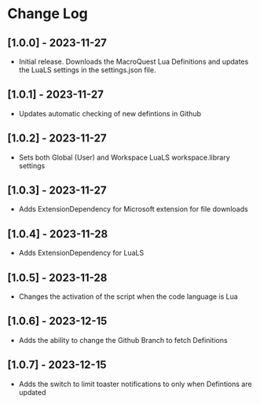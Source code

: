 # Change Log

## [1.0.0] - 2023-11-27

- Initial release.  Downloads the MacroQuest Lua Definitions and updates the LuaLS settings in the settings.json file.

## [1.0.1] - 2023-11-27

- Updates automatic checking of new defintions in Github

## [1.0.2] - 2023-11-27

- Sets both Global (User) and Workspace LuaLS workspace.library settings

## [1.0.3] - 2023-11-27

- Adds ExtensionDependency for Microsoft extension for file downloads

## [1.0.4] - 2023-11-28

- Adds ExtensionDependency for LuaLS

## [1.0.5] - 2023-11-28

- Changes the activation of the script when the code language is Lua

## [1.0.6] - 2023-12-15

- Adds the ability to change the Github Branch to fetch Definitions

## [1.0.7] - 2023-12-15

- Adds the switch to limit toaster notifications to only when Defintions are updated